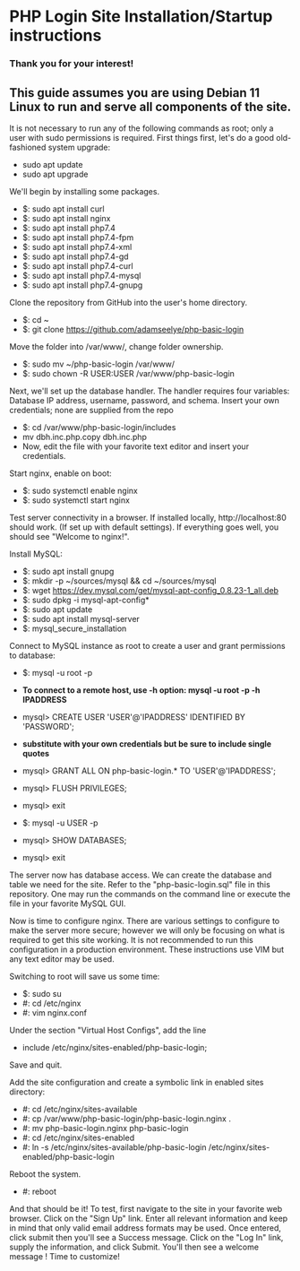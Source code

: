 # PHP Login Site Installation/Startup instructions

### Thank you for your interest!

## This guide assumes you are using Debian 11 Linux to run and serve all components of the site.

It is not necessary to run any of the following commands as root; only a user with sudo permissions is required.
First things first, let's do a good old-fashioned system upgrade:
- sudo apt update
- sudo apt upgrade

We'll begin by installing some packages.
- $: sudo apt install curl
- $: sudo apt install nginx
- $: sudo apt install php7.4
- $: sudo apt install php7.4-fpm
- $: sudo apt install php7.4-xml
- $: sudo apt install php7.4-gd
- $: sudo apt install php7.4-curl
- $: sudo apt install php7.4-mysql
- $: sudo apt install php7.4-gnupg

Clone the repository from GitHub into the user's home directory.
- $: cd ~
- $: git clone https://github.com/adamseelye/php-basic-login

Move the folder into /var/www/, change folder ownership.
- $: sudo mv ~/php-basic-login /var/www/
- $: sudo chown -R USER:USER /var/www/php-basic-login

Next, we'll set up the database handler.
The handler requires four variables: Database IP address, username, password, and schema.
Insert your own credentials; none are supplied from the repo
- $: cd /var/www/php-basic-login/includes
- mv dbh.inc.php.copy dbh.inc.php
- Now, edit the file with your favorite text editor and insert your credentials.

Start nginx, enable on boot:
- $: sudo systemctl enable nginx
- $: sudo systemctl start nginx

Test server connectivity in a browser. If installed locally, http://localhost:80 should work.
(If set up with default settings). If everything goes well, you should see "Welcome to nginx!".

Install MySQL:
- $: sudo apt install gnupg
- $: mkdir -p ~/sources/mysql && cd ~/sources/mysql
- $: wget https://dev.mysql.com/get/mysql-apt-config_0.8.23-1_all.deb
- $: sudo dpkg -i mysql-apt-config*
- $: sudo apt update
- $: sudo apt install mysql-server
- $: mysql_secure_installation

Connect to MySQL instance as root to create a user and grant permissions to database:
- $: mysql -u root -p
- **To connect to a remote host, use -h option: mysql -u root -p -h IPADDRESS**

- mysql> CREATE USER 'USER'@'IPADDRESS' IDENTIFIED BY 'PASSWORD';
- **substitute with your own credentials but be sure to include single quotes**
- mysql> GRANT ALL ON php-basic-login.* TO 'USER'@'IPADDRESS';
- mysql> FLUSH PRIVILEGES;
- mysql> exit
- $: mysql -u USER -p
- mysql> SHOW DATABASES;
- mysql> exit

The server now has database access.
We can create the database and table we need for the site. Refer to the "php-basic-login.sql" file in this repository.
One may run the commands on the command line or execute the file in your favorite MySQL GUI.

Now is time to configure nginx.
There are various settings to configure to make the server more secure; however we will only be focusing
on what is required to get this site working. It is not recommended to run this configuration in a 
production environment. These instructions use VIM but any text editor may be used.

Switching to root will save us some time:
- $: sudo su
- #: cd /etc/nginx
- #: vim nginx.conf

Under the section "Virtual Host Configs", add the line
- include /etc/nginx/sites-enabled/php-basic-login;

Save and quit.

Add the site configuration and create a symbolic link in enabled sites directory:
- #: cd /etc/nginx/sites-available
- #: cp /var/www/php-basic-login/php-basic-login.nginx .
- #: mv php-basic-login.nginx php-basic-login
- #: cd /etc/nginx/sites-enabled
- #: ln -s /etc/nginx/sites-available/php-basic-login /etc/nginx/sites-enabled/php-basic-login

Reboot the system.
- #: reboot

And that should be it!
To test, first navigate to the site in your favorite web browser. Click on the "Sign Up" link.
Enter all relevant information and keep in mind that only valid email address formats may be used.
Once entered, click submit then you'll see a Success message. Click on the "Log In" link, supply
the information, and click Submit. You'll then see a welcome message !
Time to customize!

